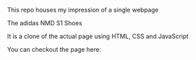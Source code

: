 This repo houses my impression of a single webpage

The adidas NMD S1 Shoes

It is a clone of the actual page using HTML, CSS and JavaScript

You can checkout the page here:

